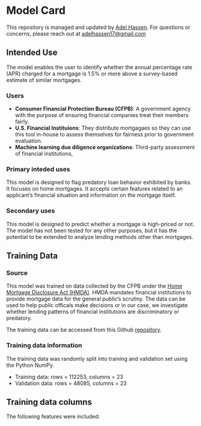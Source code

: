 # Model Card

This repository is managed and updated by [Adel Hassen](https://github.com/adelhassen). For questions or concerns, please reach out at adelhassen17@gmail.com

## Intended Use

The model enables the user to identify whether the annual percentage rate (APR) charged for a mortgage is 1.5% or more above a survey-based estimate of similar mortgages.


### Users

- **Consumer Financial Protection Bureau (CFPB)**: A government agency with the purpose of ensuring financial companies treat their members fairly.
- **U.S. Financial Instituions**: They distribute mortgagaes so they can use this tool in-house to assess themselves for fairness prior to government evaluation.
- **Machine learning due diligence organizations**: Third-party assessment of financial institutions,

### Primary inteded uses

This model is designed to flag predatory loan behavior exhibited by banks. It focuses on home mortgages. It accepts certain features related to an applicant’s financial situation and information on the mortgage itself.


### Secondary uses

This model is designed to predict whether a mortgage is high-priced or not. The model has not been tested for any other purposes, but it has the potential to be extended to analyze lending methods other than mortgages.


## Training Data

### Source

This model was trained on data collected by the CFPB under the [Home Mortgage Disclosure Act (HMDA)](https://www.consumerfinance.gov/data-research/hmda/). HMDA mandates financial institutions to provide mortgage data for the general public’s scrutiny. The data can be used to help public officals make decisions or in our case, we investigate whether lending patterns of financial institutions are discriminatory or predatory. 

The training data can be accessed from this Github [repository](https://github.com/jphall663/GWU_rml/blob/master/assignments/data/hmda_train_preprocessed.zip).

### Training data information

The training data was randomly split into training and validation set using the Python NumPy. 
- Training data: rows = 112253, columns = 23
- Validation data: rows = 48085, columns = 23

## Training data columns

The following features were included:








